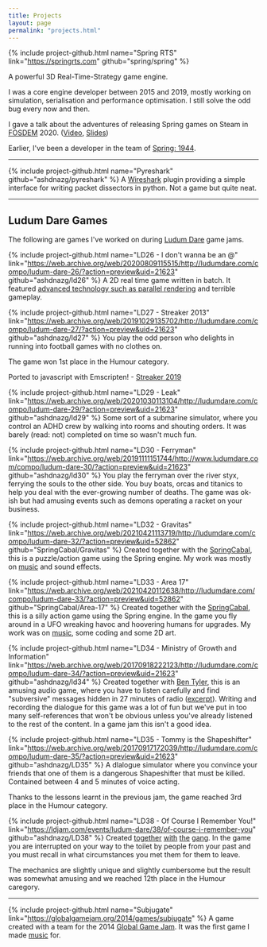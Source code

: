 ```yaml
---
title: Projects
layout: page
permalink: "projects.html"
---
```


{% include project-github.html name="Spring RTS" link="https://springrts.com" github="spring/spring" %}

A powerful 3D Real-Time-Strategy game engine.

I was a core engine developer between 2015 and 2019, mostly working on simulation, serialisation and performance optimisation. I still solve the odd bug every now and then.

I gave a talk about the adventures of releasing Spring games on Steam in [FOSDEM](https://fosdem.org/2022/) 2020. ([Video](https://www.youtube.com/watch?v=GfUBS63YgN0), [Slides](https://archive.fosdem.org/2020/schedule/event/gamedev_spring_steam/attachments/slides/3786/export/events/attachments/gamedev_spring_steam/slides/3786/odyssey.pdf))

Earlier, I've been a developer in the team of [Spring: 1944](https://github.com/spring1944/spring1944).

___

{% include project-github.html name="Pyreshark" github="ashdnazg/pyreshark" %}
A [Wireshark](https://www.wireshark.org/) plugin providing a simple interface for writing packet dissectors in python. Not a game but quite neat.

___

## Ludum Dare Games

The following are games I've worked on during [Ludum Dare](https://web.archive.org/web/20191111151744/http://www.ludumdare.com/compo/author/ashdnazg/) game jams.

{% include project-github.html name="LD26 - I don't wanna be an @" link="https://web.archive.org/web/20200809115515/http://ludumdare.com/compo/ludum-dare-26/?action=preview&uid=21623" github="ashdnazg/ld26" %}
A 2D real time game written in batch.
It featured [advanced technology such as parallel rendering](https://web.archive.org/web/20150308192510/http://ludumdare.com/compo/2013/05/07/combat-debriefing-or-batch-game-architecture-101/) and terrible gameplay.

{% include project-github.html name="LD27 - Streaker 2013" link="https://web.archive.org/web/20191029135702/http://ludumdare.com/compo/ludum-dare-27/?action=preview&uid=21623" github="ashdnazg/ld27" %}
You play the odd person who delights in running into football games with no clothes on.

The game won 1st place in the Humour category.

Ported to javascript with Emscripten! - [Streaker 2019](ld27)

{% include project-github.html name="LD29 - Leak" link="https://web.archive.org/web/20201030113104/http://ludumdare.com/compo/ludum-dare-29/?action=preview&uid=21623" github="ashdnazg/ld29" %}
Some sort of a submarine simulator, where you control an ADHD crew by walking into rooms and shouting orders. It was barely (read: not) completed on time so wasn't much fun.

{% include project-github.html name="LD30 - Ferryman" link="https://web.archive.org/web/20191111151744/http://www.ludumdare.com/compo/ludum-dare-30/?action=preview&uid=21623" github="ashdnazg/ld30" %}
You play the ferryman over the river styx, ferrying the souls to the other side. You buy boats, orcas and titanics to help you deal with the ever-growing number of deaths.
The game was ok-ish but had amusing events such as demons operating a racket on your business.

{% include project-github.html name="LD32 - Gravitas" link="https://web.archive.org/web/20210421113719/http://ludumdare.com/compo/ludum-dare-32/?action=preview&uid=52862" github="SpringCabal/Gravitas" %}
Created together with the [SpringCabal](https://github.com/SpringCabal), this is a puzzle/action game using the Spring engine.
My work was mostly on [music](assets/music/gravitas.ogg) and sound effects.

{% include project-github.html name="LD33 - Area 17" link="https://web.archive.org/web/20210420112638/http://ludumdare.com/compo/ludum-dare-33/?action=preview&uid=52862" github="SpringCabal/Area-17" %}
Created together with the [SpringCabal](https://github.com/SpringCabal), this is a silly action game using the Spring engine.
In the game you fly around in a UFO wreaking havoc and hoovering humans for upgrades. My work was on [music](assets/music/area17.ogg), some coding and some 2D art.

{% include project-github.html name="LD34 - Ministry of Growth and Information" link="https://web.archive.org/web/20170918222123/http://ludumdare.com/compo/ludum-dare-34/?action=preview&uid=21623" github="ashdnazg/ld34" %}
Created together with [Ben Tyler](https://github.com/kanatohodets), this is an amusing audio game,
where you have to listen carefully and find "subversive" messages hidden in 27 minutes of radio ([excerpt](assets/music/ministrycats.ogg)).
Writing and recording the dialogue for this game was a lot of fun but we've put in too many self-references that won't be obvious unless you've already listened to the rest of the content.
In a game jam this isn't a good idea.

{% include project-github.html name="LD35 - Tommy is the Shapeshifter" link="https://web.archive.org/web/20170917172039/http://ludumdare.com/compo/ludum-dare-35/?action=preview&uid=21623" github="ashdnazg/LD35" %}
A dlalogue simulator where you convince your friends that one of them is a dangerous Shapeshifter that must be killed.
Contained between 4 and 5 minutes of voice acting.

Thanks to the lessons learnt in the previous jam, the game reached 3rd place in the Humour category.

{% include project-github.html name="LD38 - Of Course I Remember You!" link="https://ldjam.com/events/ludum-dare/38/of-course-i-remember-you" github="ashdnazg/LD38" %}
Created [together](https://github.com/GuyAdler) [with](https://github.com/talyyy) [the](https://github.com/Jack-Dandy) [gang](https://github.com/AnastasiaLogi).
In the game you are interrupted on your way to the toilet by people from your past and you must recall in what circumstances you met them for them to leave.

The mechanics are slightly unique and slightly cumbersome but the result was somewhat amusing and we reached 12th place in the Humour caregory.

___

{% include project-github.html name="Subjugate" link="https://globalgamejam.org/2014/games/subjugate" %}
A game created with a team for the 2014 [Global Game Jam](https://globalgamejam.org/). It was the first game I made [music](assets/music/subjugate.ogg) for.
